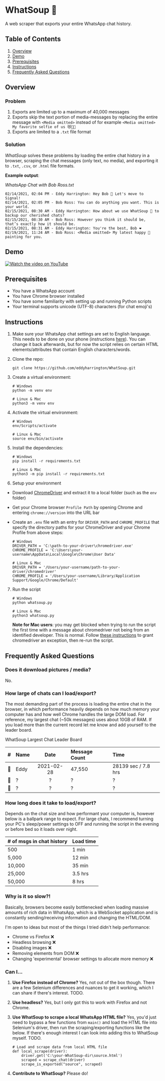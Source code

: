 # WhatSoup 🍲

A web scraper that exports your entire WhatsApp chat history.

## Table of Contents

1. [Overview](#overview)
2. [Demo](#demo)
3. [Prerequisites](#prerequisites)
4. [Instructions](#instructions)
5. [Frequently Asked Questions](#frequently-asked-questions)

## Overview

### Problem

1. Exports are limited up to a maximum of 40,000 messages
2. Exports skip the text portion of media-messages by replacing the entire message with `<Media omitted>` instead of for example `<Media omitted> My favorite selfie of us 😻🐶🤳`
3. Exports are limited to a `.txt` file format

### Solution

_WhatSoup_ solves these problems by loading the entire chat history in a browser, scraping the chat messages (only text, no media), and exporting it to `.txt`, `.csv`, or `.html` file formats.

**Example output**:

_WhatsApp Chat with Bob Ross.txt_

```
02/14/2021, 02:04 PM - Eddy Harrington: Hey Bob 👋 Let's move to Signal!
02/14/2021, 02:05 PM - Bob Ross: You can do anything you want. This is your world.
02/15/2021, 08:30 AM - Eddy Harrington: How about we use WhatSoup 🍲 to backup our cherished chats?
02/15/2021, 08:30 AM - Bob Ross: However you think it should be, that’s exactly how it should be.
02/15/2021, 08:31 AM - Eddy Harrington: You're the best, Bob ❤
02/19/2021, 11:24 AM - Bob Ross: <Media omitted> My latest happy 🌲 painting for you.
```

## Demo

[![Watch the video on YouTube](https://raw.githubusercontent.com/eddyharrington/WhatSoup/master/docs/demo.gif)](https://www.youtube.com/watch?v=F3lNYk8pPeQ)

## Prerequisites

- You have a WhatsApp account
- You have Chrome browser installed
- You have some familiarity with setting up and running Python scripts
- Your terminal supports unicode (UTF-8) characters (for chat emoji's)

## Instructions

1. Make sure your WhatsApp chat settings are set to English language. This needs to be done on your phone (instructions [here](https://faq.whatsapp.com/general/account-and-profile/how-to-change-whatsapps-language/)). You can change it back afterwards, but for now the script relies on certain HTML elements/attributes that contain English characters/words.

2. Clone the repo:

   ```
   git clone https://github.com/eddyharrington/WhatSoup.git
   ```

3. Create a virtual environment:

   ```
   # Windows
   python -m venv env

   # Linux & Mac
   python3 -m venv env
   ```

4. Activate the virtual environment:

   ```
   # Windows
   env/Scripts/activate

   # Linux & Mac
   source env/bin/activate
   ```

5. Install the dependencies:

   ```
   # Windows
   pip install -r requirements.txt

   # Linux & Mac
   python3 -m pip install -r requirements.txt
   ```

6. Setup your environment

- Download [ChromeDriver](https://chromedriver.chromium.org/downloads) and extract it to a local folder (such as the `env` folder)
- Get your Chrome browser `Profile Path` by opening Chrome and entering `chrome://version` into the URL bar
- Create an `.env` file with an entry for `DRIVER_PATH` and `CHROME_PROFILE` that specify the directory paths for your ChromeDriver and your Chrome Profile from above steps:

  ```
  # Windows
  DRIVER_PATH = 'C:\path-to-your-driver\chromedriver.exe'
  CHROME_PROFILE = 'C:\Users\your-username\AppData\Local\Google\Chrome\User Data'

  # Linux & Mac
  DRIVER_PATH = '/Users/your-username/path-to-your-driver/chromedriver'
  CHROME_PROFILE = '/Users/your-username/Library/Application Support/Google/Chrome/Default'
  ```

7. Run the script

   ```
   # Windows
   python whatsoup.py

   # Linux & Mac
   python3 whatsoup.py
   ```

   **Note for Mac users**: you may get blocked when trying to run the script the first time with a message about chromedriver not being from an identified developer. This is normal. Follow [these instructions](https://stackoverflow.com/a/60362134) to grant chromedriver an exception, then re-run the script.

## Frequently Asked Questions

### Does it download pictures / media?
No. 

### How large of chats can I load/export?

The most demanding part of the process is loading the entire chat in the browser, in which performance heavily depends on how much memory your computer has and how well Chrome handles the large DOM load. For reference, my largest chat (~50k messages) uses about 10GB of RAM. If you load more than the current record let me know and add yourself to the leader board.

WhatSoup Largest Chat Leader Board

| #     | Name |    Date    | Message Count | Time    |
| :---: | :--- | :--------: | :------------ | :------ |
|  🥇   | Eddy | 2021-02-28 | 47,550       | 28139 sec / 7.8 hrs |
|  🥈   |  ?   |     ?      | ?             | ?       |
|  🥉   |  ?   |     ?      | ?             | ?       |

### How long does it take to load/export?

Depends on the chat size and how performant your computer is, however below is a ballpark range to expect. For large chats, I recommend turning your PC's sleep/power settings to OFF and running the script in the evening or before bed so it loads over night.

| # of msgs in chat history   | Load time |
| :---       | :---     |
| 500        | 1 min    |
| 5,000      | 12 min   |
| 10,000     | 35 min   |
| 25,000     | 3.5 hrs  |
| 50,000     | 8 hrs    |

### Why is it so slow?!

Basically, browsers become easily bottlenecked when loading massive amounts of rich data in WhatsApp, which is a WebSocket application and is constantly sending/receiving information and changing the HTML/DOM.

I'm open to ideas but most of the things I tried didn't help performance:
- Chrome vs Firefox ❌
- Headless browsing ❌
- Disabling images ❌
- Removing elements from DOM ❌
- Changing 'experimental' browser settings to allocate more memory ❌

### Can I...
1) **Use Firefox instead of Chrome?** Yes, not out of the box though. There are a few Selenium differences and nuances to get it working, which I can share if there's interest. TODO.
2) **Use headless?** Yes, but I only got this to work with Firefox and not Chrome.
3) **Use WhatSoup to scrape a local WhatsApp HTML file?** Yes, you'd just need to bypass a few functions from `main()` and load the HTML file into Selenium's driver, then run the scraping/exporting functions like the below. If there's enough interest I can look into adding this to WhatSoup myself. TODO.

    ```
    # Load and scrape data from local HTML file
    def local_scrape(driver):
        driver.get('C:\your-WhatSoup-dir\source.html')
        scraped = scrape_chat(driver)
        scrape_is_exported("source", scraped)
    ```
4) **Contribute to WhatSoup?** Please do!